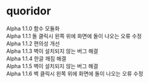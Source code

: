 # quoridor

Alpha 1.1.0 함수 모듈화  
Alpha 1.1.1 돌 클릭시 왼쪽 위에 화면에 돌이 나오는 오류 수정  
Alpha 1.1.2 편의성 개선  
Alpha 1.1.3 벽이 설치되지 않는 버그 해결   
Alpha 1.1.4 한글 깨짐 해결  
Alpha 1.1.5 벽이 설치되지 않는 버그 해결   
Alpha 1.1.6 벽 클릭시 왼쪽 위에 화면에 돌이 나오는 오류 수정